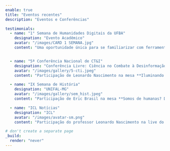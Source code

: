 ```yaml
---
enable: true
title: "Eventos recentes"
description: "Eventos e Conferências"

testimonials:
  - name: "1° Semana de Humanidades Digitais da UFBA"
    designation: "Evento Acadêmico"
    avatar: "/images/CARD 1 SEMANA.jpg"
    content: "Uma oportunidade única para se familiarizar com ferramentas digitais essenciais, voltadas tanto para o mercado de trabalho quanto para o ambiente acadêmico. [*Acesse aqui os detalhes do evento*](https://tinyurl.com/semana-labhdufba)"


  - name: "5ª Conferência Nacional de CT&I"
    designation: "Conferência Livre: Ciência no Combate à Desinformação"
    avatar: "/images/gallery/5-cti.jpeg"
    content: "Participação de Leonardo Nascimento na mesa **Iluminando o Oceano Digital: cooperação científica para a transparência e integridade informacional** que acontecerá no dia 02 de abril de 2024, às 14h, na Capes em Brasília. [*Acesse aqui os detalhes do evento*](https://labhdufba.github.io/publications/)"

  - name: "IX Semana de História"
    designation: "UNIFAL-MG"
    avatar: "/images/gallery/sem_hist.jpeg"
    content: "Participação de Eric Brasil na mesa **Somos de humanas? Desafios técnicos e ambientais à profissão do(a) historiador(a)**, no dia 10 de abril de 2024, às 19h."

  - name: "ICL Notícias"
    designation: "ICL"
    avatar: "/images/avatar-sm.png"
    content: "Participação do professor Leonardo Nascimento na live do Instituto Conhecimento Liberta a respeito da **desinformação na plataforma Telegram** em fevereiro de 2024."

# don't create a separate page
_build:
  render: "never"
---
```

